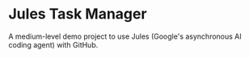 # Jules Task Manager

A medium-level demo project to use Jules (Google's asynchronous AI coding agent) with GitHub.
